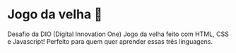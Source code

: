 # Jogo da velha 👵
Desafio da DIO (Digital Innovation One) 
Jogo da velha feito com HTML, CSS e Javascript! 
Perfeito para quem quer aprender essas três linguagens.
